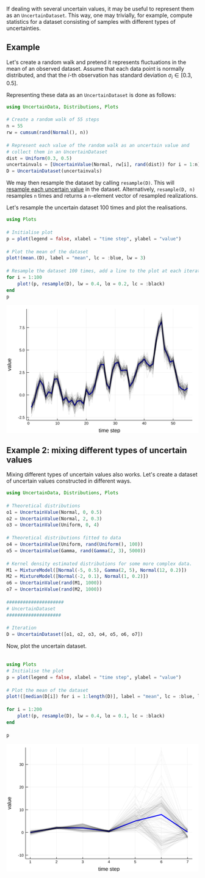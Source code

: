 If dealing with several uncertain values, it may be useful to represent them
as an `UncertainDataset`. This way, one may trivially, for example, compute
statistics for a dataset consisting of samples with different types of
uncertainties.


## Example
Let's create a random walk and pretend it represents fluctuations in the mean
of an observed dataset. Assume that each data point is normally distributed,
and that the $i$-th observation has standard deviation $\sigma_i \in [0.3, 0.5]$.

Representing these data as an `UncertainDataset` is done as follows:

```julia
using UncertainData, Distributions, Plots

# Create a random walk of 55 steps
n = 55
rw = cumsum(rand(Normal(), n))

# Represent each value of the random walk as an uncertain value and
# collect them in an UncertainDataset
dist = Uniform(0.3, 0.5)
uncertainvals = [UncertainValue(Normal, rw[i], rand(dist)) for i = 1:n]
D = UncertainDataset(uncertainvals)
```


We may then resample the dataset by calling `resample(D)`. This will
[resample each uncertain value](../resampling/resampling_uncertain_values.md)
in the dataset. Alternatively, `resample(D, n)` resamples `n` times and returns
a `n`-element vector of resampled realizations.

Let's resample the uncertain dataset 100 times and plot the realisations.

```julia
using Plots

# Initialise plot
p = plot(legend = false, xlabel = "time step", ylabel = "value")

# Plot the mean of the dataset
plot!(mean.(D), label = "mean", lc = :blue, lw = 3)

# Resample the dataset 100 times, add a line to the plot at each iteration
for i = 1:100
    plot!(p, resample(D), lw = 0.4, lα = 0.2, lc = :black)
end
p
```

![](uncertaindatasets_exampleplot.svg)


## Example 2: mixing different types of uncertain values
Mixing different types of uncertain values also works. Let's create a dataset
of uncertain values constructed in different ways.


```julia
using UncertainData, Distributions, Plots

# Theoretical distributions
o1 = UncertainValue(Normal, 0, 0.5)
o2 = UncertainValue(Normal, 2, 0.3)
o3 = UncertainValue(Uniform, 0, 4)

# Theoretical distributions fitted to data
o4 = UncertainValue(Uniform, rand(Uniform(), 100))
o5 = UncertainValue(Gamma, rand(Gamma(2, 3), 5000))

# Kernel density estimated distributions for some more complex data.
M1 = MixtureModel([Normal(-5, 0.5), Gamma(2, 5), Normal(12, 0.2)])
M2 = MixtureModel([Normal(-2, 0.1), Normal(1, 0.2)])
o6 = UncertainValue(rand(M1, 1000))
o7 = UncertainValue(rand(M2, 1000))

#####################
# UncertainDataset
####################

# Iteration
D = UncertainDataset([o1, o2, o3, o4, o5, o6, o7])
```

Now, plot the uncertain dataset.

```julia

using Plots
# Initialise the plot
p = plot(legend = false, xlabel = "time step", ylabel = "value")

# Plot the mean of the dataset
plot!([median(D[i]) for i = 1:length(D)], label = "mean", lc = :blue, lw = 3)

for i = 1:200
    plot!(p, resample(D), lw = 0.4, lα = 0.1, lc = :black)
end

p
```

![](uncertaindatasets_differentuncertainvalues.svg)
